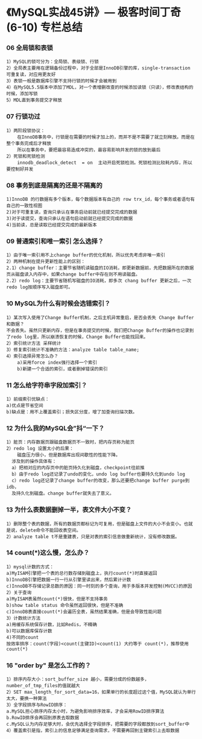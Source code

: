 # 《MySQL实战45讲》— 极客时间丁奇(6-10) 专栏总结

### 06 全局锁和表锁
    1）MySQL的锁可分为：全局锁、表级锁、行锁
    2）全局表主要用在逻辑备份过程中，对于全部是InnoDB引擎的库，single-transaction 可重复读，对应用更友好
    3）表锁一般是数据库引擎不支持行锁的时候才会被用到
    4）在MySQL5.5版本中添加了MDL，对一个表增删改查的时候添加读锁（只读），修改表结构的时候，添加写锁
    5）MDL直到事务提交才释放

### 07 行锁功过
    1）两阶段锁协议：
        在InnoDB事务中，行锁是在需要的时候才加上的，而并不是不需要了就立刻释放。而是在整个事务完成后才释放
        所以在事务中，要把最容易造成冲突的，最容易影响并发的锁的放到最后
    2）死锁和死锁检测
        innodb_deadlock_detect  = on  主动开启死锁检测。死锁检测比较耗内存，所以要控制好并发

### 08 事务到底是隔离的还是不隔离的
    1)InnoDB 的行数据有多个版本，每个数据版本有自己的 row trx_id，每个事务或者语句有自己的一致性视图
    2)对于可重复读，查询只承认在事务启动前就已经提交完成的数据
    3)对于读提交，查询只承认在语句启动前就已经提交完成的数据
    4)当前读，总是读取已经提交完成的最新版本

### 09 普通索引和唯一索引 怎么选择？
    1）由于唯一索引用不上change buffer的优化机制，所以优先考虑非唯一索引
    2）两种机制在提升更新性能上的区别：
    2.1）change buffer：主要节省随机读磁盘的IO消耗，即更新数据前，先把数据所在的数据页从磁盘读入内存中，如果change buffer中存在则不用读磁盘。
    2.2）redo log：主要节省随机写磁盘的IO消耗，即多次 chang buffer 更新之后，一次redo log按顺序写入磁盘即可。

### 10 MySQL为什么有时候会选错索引？
    1）某次写入使用了Change Buffer机制，之后主机异常重启，是否会丢失 Change Buffer和数据？
    不会丢失。虽然只更新内存，但是在事务提交的时候，我们把Change Buffer的操作也记录到了redo log里，所以崩溃恢复的时候，Change Buffer也能找回来。
    2）索引统计方法 采样统计
    3）修复索引统计不准确的方法：analyze table table_name;
    4）索引选择异常怎么办？
        a)采用force index强行选择一个索引
        b)新建一个合适的索引，或者删掉错误的索引

### 11 怎么给字符串字段加索引？
    1）前缀索引优缺点：
    a)优点是节省空间
    b)缺点是：用不上覆盖索引；损失区分度，增了加查询扫描次数。

### 12 为什么我的MySQL会”抖“一下？
    1）脏页：内存数据页跟磁盘数据页不一致时，把内存页称为脏页
    2）redo log 设置太小的后果：
        磁盘压力很小，但是数据库出现间歇性的性能下降。
      涉及到的操作具体有：
      a）把相对应的内存页中的脏页持久化到磁盘，checkpoint往前推
      b）由于redo log还记录了undo的变化，undo log buffer也要持久化到undo log
      c）redo log还记录了change buffer的改变，那么还要把change buffer purge到idb，
      及持久化到磁盘。change buffer就失去了意义。

### 13 为什么表数据删掉一半，表文件大小不变？
    1）删除整个表的数据，所有的数据页都标记为可复用，但是磁盘上文件的大小不会变小。也就是说，delete命令不能回收表空间。
    2）analyze table t不是重建表，只是对表的索引信息做重新统计，没有修改数据。

### 14 count(*)这么慢，怎么办？
    1）mysql计数的方式：
    a)MyISAM引擎把一个表的总行数存储到磁盘上，执行count(*)时直接返回
    b)InnoDB引擎把数据一行一行从引擎里读出来，然后累计计数
    c)InnoDB不存储记录总数的原因：同一时刻的多个查询，用于多版本并发控制(MVCC)的原因
    2）关于查询
    a)MyISAM表虽然count(*)很快，但是不支持事务
    b)show table status 命令虽然返回很快，但是不准确
    c)InnoDB表直接count(*)会遍历全表，虽然结果准确，但是会导致性能问题
    3）计数统计方法
    a)用缓存系统保存计数，比如Redis，不精确
    b)可以数据库保存计数
    4)不同的count
    按效率排序：count(字段)<count(主键ID)<count(1) 大约等于 count(*)，推荐使用count(*)

### 16 "order by" 是怎么工作的？
    1）排序内存大小：sort_buffer_size 越小，需要分成的份数越多，number_of_tmp_files的值就越大
    2）SET max_length_for_sort_data=16，如果单行的长度超过这个值，MySQL就认为单行太大，要换一种算法
    3）全字段排序与RowID排序：
    a.MySQL担心排序内存太小时，为避免影响排序效率，才会采用RowID排序算法
    b.RowID排序会再回到原表去取数据
    c.MySQL认为内存足够大时，会优先选择全字段排序，把需要的字段都放到sort_buffer中
    4）覆盖索引是指，索引上的信息足够满足查询需求，不需要再回到主键索引上去取数据

